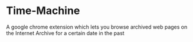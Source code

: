 Time-Machine
============

A google chrome extension which lets you browse archived web pages on the Internet Archive for a certain date in the past
